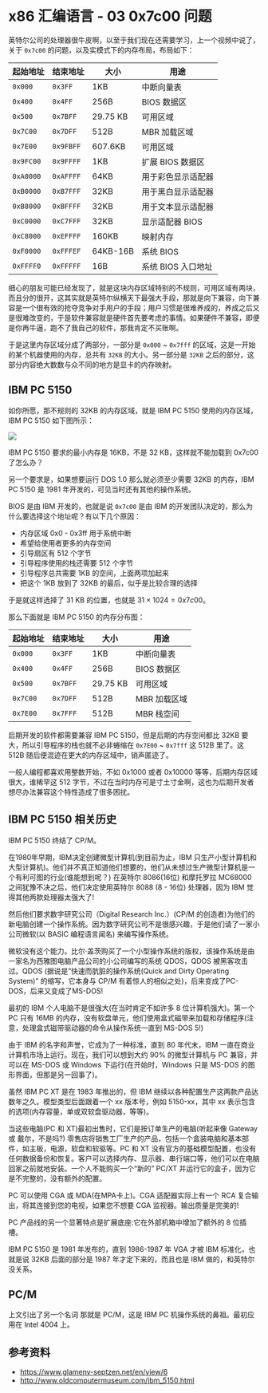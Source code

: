 # x86 汇编语言 - 03 0x7c00 问题

[annotation]: [id] (27e11258-7f41-45c0-842c-99372e7f069f)
[annotation]: [status] (protect)
[annotation]: [create_time] (2021-05-04 01:26:48)
[annotation]: [category] (计算机技术)
[annotation]: [tags] (汇编语言)
[annotation]: [comments] (false)
[annotation]: <topic> (x86 汇编语言)
[annotation]: <index> (3)
[annotation]: [url] (http://blog.ccyg.studio/article/27e11258-7f41-45c0-842c-99372e7f069f)

英特尔公司的处理器很牛皮啊，以至于我们现在还需要学习，上一个视频中说了，关于 `0x7c00` 的问题，以及实模式下的内存布局，布局如下：

| 起始地址  | 结束地址  | 大小     | 用途               |
| --------- | --------- | -------- | ------------------ |
| `0x000`   | `0x3FF`   | 1KB      | 中断向量表         |
| `0x400`   | `0x4FF`   | 256B     | BIOS 数据区        |
| `0x500`   | `0x7BFF`  | 29.75 KB | 可用区域           |
| `0x7C00`  | `0x7DFF`  | 512B     | MBR 加载区域       |
| `0x7E00`  | `0x9FBFF` | 607.6KB  | 可用区域           |
| `0x9FC00` | `0x9FFFF` | 1KB      | 扩展 BIOS 数据区   |
| `0xA0000` | `0xAFFFF` | 64KB     | 用于彩色显示适配器 |
| `0xB0000` | `0xB7FFF` | 32KB     | 用于黑白显示适配器 |
| `0xB8000` | `0xBFFFF` | 32KB     | 用于文本显示适配器 |
| `0xC0000` | `0xC7FFF` | 32KB     | 显示适配器 BIOS    |
| `0xC8000` | `0xEFFFF` | 160KB    | 映射内存           |
| `0xF0000` | `0xFFFEF` | 64KB-16B | 系统 BIOS          |
| `0xFFFF0` | `0xFFFFF` | 16B      | 系统 BIOS 入口地址 |


细心的朋友可能已经发现了，就是这块内存区域特别的不规则，可用区域有两块，而且分的很开，这其实就是英特尔纵横天下最强大手段，那就是向下兼容，向下兼容是一个很有效的抢夺竞争对手用户的手段；用户习惯是很难养成的，养成之后又是很难改变的，于是软件兼容就是硬件首先要考虑的事情。如果硬件不兼容，即便是你再牛逼，跑不了我自己的软件，那我肯定不买账啊。

于是这里内存区域分成了两部分，一部分是 `0x000` ~ `0x7fff` 的区域，这是一开始的某个机器使用的内存，总共有 `32KB` 的大小。另一部分是 `32KB` 之后的部分，这部分内容绝大数数与众不同的地方是显卡的内存映射。

## IBM PC 5150 

如你所愿，那不规则的 32KB 的内存区域，就是 IBM PC 5150 使用的内存区域，IBM PC 5150 如下图所示：

![](http://www.oldcomputermuseum.com/ibm-5150/ibm-5150.jpg)

IBM PC 5150 要求的最小内存是 16KB，不是 32 KB，这样就不能加载到 0x7c00 了怎么办？

另一个要求是，如果想要运行 DOS 1.0 那么就必须至少需要 32KB 的内存，IBM PC 5150 是 1981 年开发的，可见当时还有其他的操作系统。

BIOS 是由 IBM 开发的，也就是说 `0x7c00` 是由 IBM 的开发团队决定的，那么为什么要选择这个地址呢？有以下几个原因：

- 内存区域 0x0 - 0x3ff 用于系统中断
- 希望给使用者更多的内存空间
- 引导扇区有 512 个字节
- 引导程序使用的栈还需要 512 个字节
- 引导程序总共需要 1KB 的空间，上面两项加起来
- 把这个 1KB 放到了 32KB 的最后，似乎是比较合理的选择

于是就这样选择了 31 KB 的位置，也就是 $31 \times 1024 = 0x7c00$。

那么下面就是 IBM PC 5150 的内存分布图：

| 起始地址 | 结束地址 | 大小     | 用途         |
| -------- | -------- | -------- | ------------ |
| `0x000`  | `0x3FF`  | 1KB      | 中断向量表   |
| `0x400`  | `0x4FF`  | 256B     | BIOS 数据区  |
| `0x500`  | `0x7BFF` | 29.75 KB | 可用区域     |
| `0x7C00` | `0x7DFF` | 512B     | MBR 加载区域 |
| `0x7E00` | `0x7FFF` | 512B     | MBR 栈空间   |

后期开发的软件都需要兼容 IBM PC 5150，但是后期的内存空间都比 32KB 要大，所以引导程序的栈也就不必非蜷缩在 `0x7E00` ~ `0x7fff` 这 512B 里了。这 512B 随后便混迹在更大的内存区域中，销声匿迹了。

一般人编程都喜欢用整数开始，不如 0x1000 或者 0x10000 等等，后期内存区域很大，谁稀罕这 512 字节，不过在当时内存可是寸土寸金啊，这也为后期开发者想尽办法兼容这个特性造成了很多困扰。

## IBM PC 5150 相关历史

IBM PC 5150 终结了 CP/M。

在1980年早期，IBM决定创建微型计算机(到目前为止，IBM 只生产小型计算机和大型计算机)。他们并不真正知道他们想要的，他们从未想过生产微型计算机是一个有利可图的行业(谁能想到呢？) 在英特尔 8086(16位) 和摩托罗拉 MC68000 之间犹豫不决之后，他们决定使用英特尔 8088 (8 - 16位) 处理器，因为 IBM 觉得其他两款处理器太强大了!

然后他们要求数字研究公司（Digital Research Inc.）(CP/M 的创造者)为他们的新电脑创建一个操作系统。因为数字研究公司不是很感兴趣，于是他们请了一家小公司微软(以 BASIC 编程语言闻名) 来编写操作系统。

微软没有这个能力。比尔·盖茨购买了一个小型操作系统的版权，该操作系统是由一家名为西雅图电脑产品公司的小公司编写的系统 QDOS，QDOS 被黑客攻击过。QDOS (据说是“快速而肮脏的操作系统(Quick and Dirty Operating System)” 的缩写，它本身与 CP/M 有着惊人的相似之处)，后来变成了PC-DOS，后来又变成了MS-DOS!

最初的 IBM 个人电脑不是很强大(在当时肯定不如许多 8 位计算机强大)。第一个PC 只有 16MB 的内存，没有软盘单元，他们使用盒式磁带来加载和存储程序(注意，处理盒式磁带驱动器的命令从操作系统一直到 MS-DOS 5!)

由于 IBM 的名字和声誉，它成为了一种标准，直到 80 年代末，IBM 一直在商业计算机市场上运行。现在，我们可以想到大约 90% 的微型计算机与 PC 兼容，并可以在 MS-DOS 或 Windows 下运行(在开始时，Windows 只是 MS-DOS 的图形界面，但那是另一回事了)。

虽然 IBM PC XT 是在 1983 年推出的，但 IBM 继续以各种配置生产这两款产品达数年之久。模型类型后面跟着一个 xx 版本号，例如 5150-xx，其中 xx 表示包含的选项(内存容量，单或双软盘驱动器，等等)。

当这些电脑(PC 和 XT)最初出售时，它们是按订单生产的电脑(听起来像 Gateway 或 戴尔，不是吗?) 零售店将销售工厂生产的产品，包括一个盒装电脑和基本部件，如主板，电源，软盘和软驱等。PC 和 XT 没有官方的基础模型配置，也没有任何数据备份和恢复。客户可以选择内存、显示器、串行端口等，他们可以在电脑回家之前就地安装。一个人不能购买一个“新的” PC/XT 并运行它的盒子，因为它是不完整的，没有额外的配置。

PC 可以使用 CGA 或 MDA(在MPA卡上)。CGA 适配器实际上有一个 RCA 复合输出，将其连接到您的电视，如果您不想要 CGA 监视器。输出质量是完美的!

PC 产品线的另一个显著特点是扩展底座:它在外部机箱中增加了额外的 8 位插槽。

IBM PC 5150 是 1981 年发布的，直到 1986-1987 年 VGA 才被 IBM 标准化，也就是说 32KB 后面的部分是 1987 年才定下来的，而且也是 IBM 做的，和英特尔没关系。

## PC/M

上文引出了另一个名词 那就是 PC/M，这是 IBM PC 机操作系统的鼻祖。最初应用在 Intel 4004 上。

## 参考资料

- <https://www.glamenv-septzen.net/en/view/6>
- <http://www.oldcomputermuseum.com/ibm_5150.html>